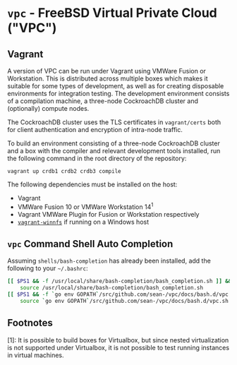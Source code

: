 # `vpc` - FreeBSD Virtual Private Cloud ("VPC")

## Vagrant

A version of VPC can be run under Vagrant using VMWare Fusion or Workstation. This is distributed
across multiple boxes which makes it suitable for some types of development, as well as for creating
disposable environments for integration testing. The development environment consists of a
compilation machine, a three-node CockroachDB cluster and (optionally) compute nodes.

The CockroachDB cluster uses the TLS certificates in `vagrant/certs` both for client authentication
and encryption of intra-node traffic.

To build an environment consisting of a three-node CockroachDB cluster and a box with the compiler
and relevant development tools installed, run the following command in the root directory of the
repository:

```
vagrant up crdb1 crdb2 crdb3 compile
```

The following dependencies must be installed on the host:

- Vagrant
- VMWare Fusion 10 or VMWare Workstation 14<sup>1</sup>
- Vagrant VMWare Plugin for Fusion or Workstation respectively
- [`vagrant-winnfs`][vagrant-winnfs] if running on a Windows host

## `vpc` Command Shell Auto Completion

Assuming `shells/bash-completion` has already been installed, add the following
to your `~/.bashrc`:

```sh
[[ $PS1 && -f /usr/local/share/bash-completion/bash_completion.sh ]] && \
    source /usr/local/share/bash-completion/bash_completion.sh
[[ $PS1 && -f `go env GOPATH`/src/github.com/sean-/vpc/docs/bash.d/vpc.sh ]] && \
    source `go env GOPATH`/src/github.com/sean-/vpc/docs/bash.d/vpc.sh
```

## Footnotes

[1]: It is possible to build boxes for Virtualbox, but since nested virtualization is not supported
     under Virtualbox, it is not possible to test running instances in virtual machines.

[vagrant-winnfs]: https://github.com/winnfsd/vagrant-winnfsd
